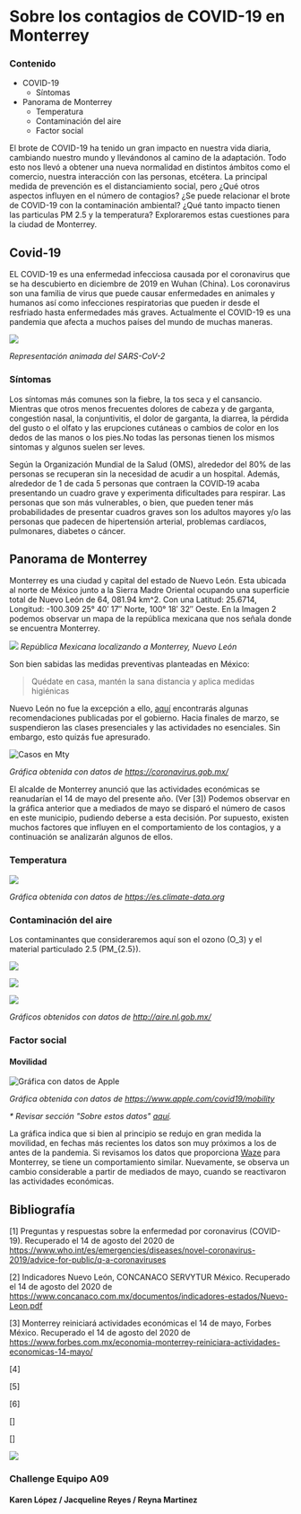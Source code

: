 Sobre los contagios de COVID-19 en Monterrey
===================

### Contenido
- COVID-19
  * Síntomas
- Panorama de Monterrey
  * Temperatura
  * Contaminación del aire
  * Factor social

El brote de COVID-19 ha tenido un gran impacto en nuestra vida diaria, cambiando nuestro mundo y llevándonos al camino de la adaptación. Todo esto nos llevó a obtener una nueva normalidad en distintos ámbitos como el comercio, nuestra interacción con las personas, etcétera. La principal medida de prevención es el distanciamiento social, pero ¿Qué otros aspectos influyen en el número de contagios? ¿Se puede relacionar el brote de COVID-19 con la contaminación ambiental? ¿Qué tanto impacto tienen las particulas PM 2.5 y la temperatura? Exploraremos estas cuestiones para la ciudad de Monterrey.

## Covid-19

EL COVID-19 es una enfermedad infecciosa causada por el coronavirus que se ha descubierto en diciembre de 2019 en Wuhan (China). Los coronavirus son una familia de virus que puede causar enfermedades en animales y humanos así como infecciones respiratorias que pueden ir desde el resfriado hasta enfermedades más graves. Actualmente el COVID-19 es una pandemia que afecta a muchos países del mundo de muchas maneras.

![](https://raw.githubusercontent.com/k488-bit/Challenge_CdeCMx/gh-pages/Images/Coronavirus.gif)

*Representación animada del SARS-CoV-2*

### Síntomas

Los síntomas más comunes son la fiebre, la tos seca y el cansancio. Mientras que otros menos frecuentes dolores de cabeza y de garganta, congestión nasal, la conjuntivitis, el dolor de garganta, la diarrea, la pérdida del gusto o el olfato y las erupciones cutáneas o cambios de color en los dedos de las manos o los pies.No todas las personas tienen los mismos sintomas y algunos suelen ser leves. 

Según la Organización Mundial de la Salud (OMS), alrededor del 80% de las personas se recuperan sin la necesidad de acudir a un hospital. Además, alrededor de 1 de cada 5 personas que contraen la COVID‑19 acaba presentando un cuadro grave y experimenta dificultades para respirar. Las personas que son más vulnerables, o bien, que pueden tener más probabilidades de presentar cuadros graves son los adultos mayores y/o las personas que padecen de hipertensión arterial, problemas cardíacos, pulmonares, diabetes o cáncer.


## Panorama de Monterrey

Monterrey es una ciudad y capital del estado de Nuevo León. Esta ubicada al norte de México junto a la Sierra Madre Oriental ocupando una superficie total de Nuevo León de 64, 081.94 km^2. Con una Latitud: 25.6714, Longitud: -100.309 25° 40′ 17″ Norte, 100° 18′ 32″ Oeste. En la Imagen 2 podemos observar un mapa de la república mexicana que nos señala donde se encuentra Monterrey.

![](https://raw.githubusercontent.com/k488-bit/Challenge_CdeCMx/gh-pages/Images/117645984_681250895804238_3205561972497632758_n.png)
*República Mexicana localizando a Monterrey, Nuevo León*

Son bien sabidas las medidas preventivas planteadas en México:
> Quédate en casa, mantén la sana distancia y 
> aplica medidas higiénicas

Nuevo León no fue la excepción a ello, [aquí](https://www.nl.gob.mx/publicaciones/cuales-son-las-medidas-de-prevencion-por-covid-19) encontrarás algunas recomendaciones publicadas por el gobierno. Hacia finales de marzo, se suspendieron las clases presenciales y las actividades no esenciales. Sin embargo, esto quizás fue apresurado.

![Casos en Mty](https://raw.githubusercontent.com/k488-bit/Challenge_CdeCMx/master/Images/Figura_Casos_Monterrey.png)

*Gráfica obtenida con datos de <https://coronavirus.gob.mx/>*

El alcalde de Monterrey anunció que las actividades económicas se reanudarían el 14 de mayo del presente año. (Ver [3]) Podemos observar en la gráfica anterior que a mediados de mayo se disparó el número de casos en este municipio, pudiendo deberse a esta decisión. Por supuesto, existen muchos factores que influyen en el comportamiento de los contagios, y a continuación se analizarán algunos de ellos.

### Temperatura

![](https://raw.githubusercontent.com/k488-bit/Challenge_CdeCMx/master/Images/Figura_Climatologia_Mty.png)

*Gráfica obtenida con datos de <https://es.climate-data.org>*

### Contaminación del aire

Los contaminantes que consideraremos aquí son el ozono (O_3) y el material particulado 2.5 (PM_{2.5}).

![](https://raw.githubusercontent.com/k488-bit/Challenge_CdeCMx/master/Images/pollutants_raw.png)

![](https://raw.githubusercontent.com/k488-bit/Challenge_CdeCMx/master/Images/daily_mean_pollutants.png)

![](https://raw.githubusercontent.com/k488-bit/Challenge_CdeCMx/master/Images/daily_max_pollutants.png)

*Gráficos obtenidos con datos de <http://aire.nl.gob.mx/>*

### Factor social

#### Movilidad

![Gráfica con datos de Apple](https://raw.githubusercontent.com/k488-bit/Challenge_CdeCMx/master/Images/Figura_Mobility_Apple.png)

*Gráfica obtenida con datos de <https://www.apple.com/covid19/mobility>*

*\* Revisar sección "Sobre estos datos" [aquí](https://www.apple.com/covid19/mobility).*

La gráfica indica que si bien al principio se redujo en gran medida la movilidad, en fechas más recientes los datos son muy próximos a los de antes de la pandemia. Si revisamos los datos que proporciona [Waze](https://www.waze.com/es/covid19) para Monterrey, se tiene un comportamiento similar. Nuevamente, se observa un cambio considerable a partir de mediados de mayo, cuando se reactivaron las actividades económicas.


## Bibliografía

\[1] Preguntas y respuestas sobre la enfermedad por coronavirus (COVID-19). Recuperado el 14 de agosto del 2020 de <https://www.who.int/es/emergencies/diseases/novel-coronavirus-2019/advice-for-public/q-a-coronaviruses>

\[2] Indicadores Nuevo León, CONCANACO SERVYTUR México. Recuperado el 14 de agosto del 2020 de <https://www.concanaco.com.mx/documentos/indicadores-estados/Nuevo-Leon.pdf>

\[3] Monterrey reiniciará actividades económicas el 14 de mayo, Forbes México. Recuperado el 14 de agosto del 2020 de <https://www.forbes.com.mx/economia-monterrey-reiniciara-actividades-economicas-14-mayo/>

\[4]

\[5]

\[6]

\[]

\[]


![](https://raw.githubusercontent.com/k488-bit/Challenge_CdeCMx/master/Images/Logo-Clubes-Negro.png)

### Challenge Equipo A09

#### Karen López / Jacqueline Reyes / Reyna Martinez

